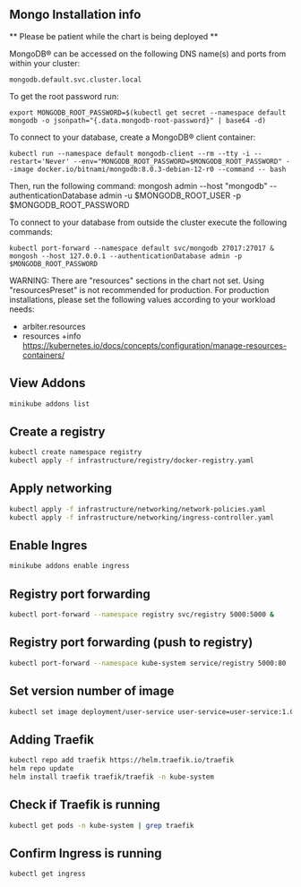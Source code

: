 ## Mongo Installation info

** Please be patient while the chart is being deployed **

MongoDB&reg; can be accessed on the following DNS name(s) and ports from within your cluster:

    mongodb.default.svc.cluster.local

To get the root password run:

    export MONGODB_ROOT_PASSWORD=$(kubectl get secret --namespace default mongodb -o jsonpath="{.data.mongodb-root-password}" | base64 -d)

To connect to your database, create a MongoDB&reg; client container:

    kubectl run --namespace default mongodb-client --rm --tty -i --restart='Never' --env="MONGODB_ROOT_PASSWORD=$MONGODB_ROOT_PASSWORD" --image docker.io/bitnami/mongodb:8.0.3-debian-12-r0 --command -- bash

Then, run the following command:
    mongosh admin --host "mongodb" --authenticationDatabase admin -u $MONGODB_ROOT_USER -p $MONGODB_ROOT_PASSWORD

To connect to your database from outside the cluster execute the following commands:

    kubectl port-forward --namespace default svc/mongodb 27017:27017 &
    mongosh --host 127.0.0.1 --authenticationDatabase admin -p $MONGODB_ROOT_PASSWORD

WARNING: There are "resources" sections in the chart not set. Using "resourcesPreset" is not recommended for production. For production installations, please set the following values according to your workload needs:
  - arbiter.resources
  - resources
+info https://kubernetes.io/docs/concepts/configuration/manage-resources-containers/

## View Addons
```sh
minikube addons list
```

## Create a registry
```sh
kubectl create namespace registry
kubectl apply -f infrastructure/registry/docker-registry.yaml
```

## Apply networking
```sh
kubectl apply -f infrastructure/networking/network-policies.yaml
kubectl apply -f infrastructure/networking/ingress-controller.yaml
```

## Enable Ingres
```sh
minikube addons enable ingress
```

## Registry port forwarding
```sh
kubectl port-forward --namespace registry svc/registry 5000:5000 &
```

## Registry port forwarding (push to registry)
```sh
kubectl port-forward --namespace kube-system service/registry 5000:80
```

## Set version number of image
```sh
kubectl set image deployment/user-service user-service=user-service:1.0.3
```

## Adding Traefik
```sh
kubectl repo add traefik https://helm.traefik.io/traefik
helm repo update
helm install traefik traefik/traefik -n kube-system
```

## Check if Traefik is running
```sh
kubectl get pods -n kube-system | grep traefik
```

## Confirm Ingress is running
```sh
kubectl get ingress
```
